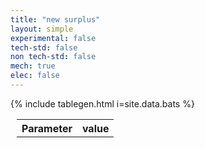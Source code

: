 ```yaml
---
title: "new surplus"
layout: simple
experimental: false
tech-std: false
non tech-std: false
mech: true
elec: false
---
```


<table style = "margin-left:10px">
  <tr>
    <th> Parameter </th>
    <th> value </th>
  </tr>
  <tr>
     {% include tablegen.html i=site.data.bats %} 
  </tr>
</table>
